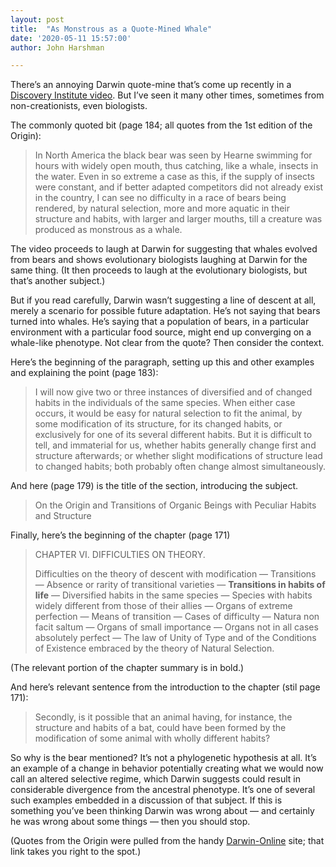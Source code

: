 ```yaml
---
layout: post
title:  "As Monstrous as a Quote-Mined Whale"
date: '2020-05-11 15:57:00'
author: John Harshman

---
```


There’s an annoying Darwin quote-mine that’s come up recently in a <a href="https://www.youtube.com/watch?v=wq_oYftA2ow">Discovery Institute video</a>. But I’ve seen it many other times, sometimes from non-creationists, even biologists.

The commonly quoted bit (page 184; all quotes from the 1st edition of the Origin):

<blockquote>In North America the black bear was seen by Hearne swimming for hours with widely open mouth, thus catching, like a whale, insects in the water. Even in so extreme a case as this, if the supply of insects were constant, and if better adapted competitors did not already exist in the country, I can see no difficulty in a race of bears being rendered, by natural selection, more and more aquatic in their structure and habits, with larger and larger mouths, till a creature was produced as monstrous as a whale.</blockquote>

The video proceeds to laugh at Darwin for suggesting that whales evolved from bears and shows evolutionary biologists laughing at Darwin for the same thing. (It then proceeds to laugh at the evolutionary biologists, but that’s another subject.)

But if you read carefully, Darwin wasn’t suggesting a line of descent at all, merely a scenario for possible future adaptation. He’s not saying that bears turned into whales. He’s saying that a population of bears, in a particular environment with a particular food source, might end up converging on a whale-like phenotype. Not clear from the quote? Then consider the context. 
<!--more-->
Here’s the beginning of the paragraph, setting up this and other examples and explaining the point (page 183):

<blockquote>I will now give two or three instances of diversified and of changed habits in the individuals of the same species. When either case occurs, it would be easy for natural selection to fit the animal, by some modification of its structure, for its changed habits, or exclusively for one of its several different habits. But it is difficult to tell, and immaterial for us, whether habits generally change first and structure afterwards; or whether slight modifications of structure lead to changed habits; both probably often change almost simultaneously.</blockquote>

And here (page 179) is the title of the section, introducing the subject.

<blockquote>On the Origin and Transitions of Organic Beings with Peculiar Habits and Structure</blockquote>

Finally, here’s the beginning of the chapter (page 171)

<blockquote>CHAPTER VI. DIFFICULTIES ON THEORY. 

Difficulties on the theory of descent with modification — Transitions — Absence or rarity of transitional varieties — <b>Transitions in habits of life</b> — Diversified habits in the same species — Species with habits widely different from those of their allies — Organs of extreme perfection — Means of transition — Cases of difficulty — Natura non facit saltum — Organs of small importance — Organs not in all cases absolutely perfect — The law of Unity of Type and of the Conditions of Existence embraced by the theory of Natural Selection.</blockquote>

(The relevant portion of the chapter summary is in bold.)

And here’s relevant sentence from the introduction to the chapter (stil page 171):

<blockquote>Secondly, is it possible that an animal having, for instance, the structure and habits of a bat, could have been formed by the modification of some animal with wholly different habits?</blockquote>

So why is the bear mentioned? It’s not a phylogenetic hypothesis at all. It’s an example of a change in behavior potentially creating what we would now call an altered selective regime, which Darwin suggests could result in considerable divergence from the ancestral phenotype. It’s one of several such examples embedded in a discussion of that subject. If this is something you’ve been thinking Darwin was wrong about — and certainly he was wrong about some things — then you should stop.


(Quotes from the Origin were pulled from the handy <a href="http://darwin-online.org.uk/Variorum/1859/1859-171-c-1860.html">Darwin-Online</a> site; that link takes you right to the spot.)


